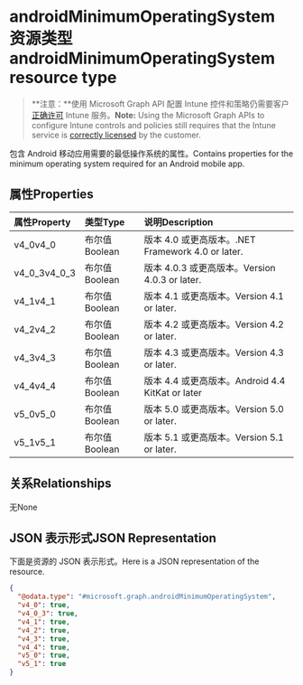 # <a name="androidminimumoperatingsystem-resource-type"></a><span data-ttu-id="f0a03-101">androidMinimumOperatingSystem 资源类型</span><span class="sxs-lookup"><span data-stu-id="f0a03-101">androidMinimumOperatingSystem resource type</span></span>

> <span data-ttu-id="f0a03-102">**注意：**使用 Microsoft Graph API 配置 Intune 控件和策略仍需要客户[正确许可](https://go.microsoft.com/fwlink/?linkid=839381) Intune 服务。</span><span class="sxs-lookup"><span data-stu-id="f0a03-102">**Note:** Using the Microsoft Graph APIs to configure Intune controls and policies still requires that the Intune service is [correctly licensed](https://go.microsoft.com/fwlink/?linkid=839381) by the customer.</span></span>

<span data-ttu-id="f0a03-103">包含 Android 移动应用需要的最低操作系统的属性。</span><span class="sxs-lookup"><span data-stu-id="f0a03-103">Contains properties for the minimum operating system required for an Android mobile app.</span></span>
## <a name="properties"></a><span data-ttu-id="f0a03-104">属性</span><span class="sxs-lookup"><span data-stu-id="f0a03-104">Properties</span></span>
|<span data-ttu-id="f0a03-105">属性</span><span class="sxs-lookup"><span data-stu-id="f0a03-105">Property</span></span>|<span data-ttu-id="f0a03-106">类型</span><span class="sxs-lookup"><span data-stu-id="f0a03-106">Type</span></span>|<span data-ttu-id="f0a03-107">说明</span><span class="sxs-lookup"><span data-stu-id="f0a03-107">Description</span></span>|
|:---|:---|:---|
|<span data-ttu-id="f0a03-108">v4_0</span><span class="sxs-lookup"><span data-stu-id="f0a03-108">v4_0</span></span>|<span data-ttu-id="f0a03-109">布尔值</span><span class="sxs-lookup"><span data-stu-id="f0a03-109">Boolean</span></span>|<span data-ttu-id="f0a03-110">版本 4.0 或更高版本。</span><span class="sxs-lookup"><span data-stu-id="f0a03-110">.NET Framework 4.0 or later.</span></span>|
|<span data-ttu-id="f0a03-111">v4_0_3</span><span class="sxs-lookup"><span data-stu-id="f0a03-111">v4_0_3</span></span>|<span data-ttu-id="f0a03-112">布尔值</span><span class="sxs-lookup"><span data-stu-id="f0a03-112">Boolean</span></span>|<span data-ttu-id="f0a03-113">版本 4.0.3 或更高版本。</span><span class="sxs-lookup"><span data-stu-id="f0a03-113">Version 4.0.3 or later.</span></span>|
|<span data-ttu-id="f0a03-114">v4_1</span><span class="sxs-lookup"><span data-stu-id="f0a03-114">v4_1</span></span>|<span data-ttu-id="f0a03-115">布尔值</span><span class="sxs-lookup"><span data-stu-id="f0a03-115">Boolean</span></span>|<span data-ttu-id="f0a03-116">版本 4.1 或更高版本。</span><span class="sxs-lookup"><span data-stu-id="f0a03-116">Version 4.1 or later.</span></span>|
|<span data-ttu-id="f0a03-117">v4_2</span><span class="sxs-lookup"><span data-stu-id="f0a03-117">v4_2</span></span>|<span data-ttu-id="f0a03-118">布尔值</span><span class="sxs-lookup"><span data-stu-id="f0a03-118">Boolean</span></span>|<span data-ttu-id="f0a03-119">版本 4.2 或更高版本。</span><span class="sxs-lookup"><span data-stu-id="f0a03-119">Version 4.2 or later.</span></span>|
|<span data-ttu-id="f0a03-120">v4_3</span><span class="sxs-lookup"><span data-stu-id="f0a03-120">v4_3</span></span>|<span data-ttu-id="f0a03-121">布尔值</span><span class="sxs-lookup"><span data-stu-id="f0a03-121">Boolean</span></span>|<span data-ttu-id="f0a03-122">版本 4.3 或更高版本。</span><span class="sxs-lookup"><span data-stu-id="f0a03-122">Version 4.3 or later.</span></span>|
|<span data-ttu-id="f0a03-123">v4_4</span><span class="sxs-lookup"><span data-stu-id="f0a03-123">v4_4</span></span>|<span data-ttu-id="f0a03-124">布尔值</span><span class="sxs-lookup"><span data-stu-id="f0a03-124">Boolean</span></span>|<span data-ttu-id="f0a03-125">版本 4.4 或更高版本。</span><span class="sxs-lookup"><span data-stu-id="f0a03-125">Android 4.4 KitKat or later</span></span>|
|<span data-ttu-id="f0a03-126">v5_0</span><span class="sxs-lookup"><span data-stu-id="f0a03-126">v5_0</span></span>|<span data-ttu-id="f0a03-127">布尔值</span><span class="sxs-lookup"><span data-stu-id="f0a03-127">Boolean</span></span>|<span data-ttu-id="f0a03-128">版本 5.0 或更高版本。</span><span class="sxs-lookup"><span data-stu-id="f0a03-128">Version 5.0 or later.</span></span>|
|<span data-ttu-id="f0a03-129">v5_1</span><span class="sxs-lookup"><span data-stu-id="f0a03-129">v5_1</span></span>|<span data-ttu-id="f0a03-130">布尔值</span><span class="sxs-lookup"><span data-stu-id="f0a03-130">Boolean</span></span>|<span data-ttu-id="f0a03-131">版本 5.1 或更高版本。</span><span class="sxs-lookup"><span data-stu-id="f0a03-131">Version 5.1 or later.</span></span>|

## <a name="relationships"></a><span data-ttu-id="f0a03-132">关系</span><span class="sxs-lookup"><span data-stu-id="f0a03-132">Relationships</span></span>
<span data-ttu-id="f0a03-133">无</span><span class="sxs-lookup"><span data-stu-id="f0a03-133">None</span></span>
## <a name="json-representation"></a><span data-ttu-id="f0a03-134">JSON 表示形式</span><span class="sxs-lookup"><span data-stu-id="f0a03-134">JSON Representation</span></span>
<span data-ttu-id="f0a03-135">下面是资源的 JSON 表示形式。</span><span class="sxs-lookup"><span data-stu-id="f0a03-135">Here is a JSON representation of the resource.</span></span>
<!-- {
  "blockType": "resource",
  "keyProperty": "id",
  "@odata.type": "microsoft.graph.androidMinimumOperatingSystem"
}
-->
``` json
{
  "@odata.type": "#microsoft.graph.androidMinimumOperatingSystem",
  "v4_0": true,
  "v4_0_3": true,
  "v4_1": true,
  "v4_2": true,
  "v4_3": true,
  "v4_4": true,
  "v5_0": true,
  "v5_1": true
}
```



